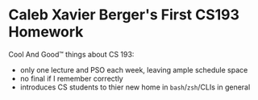 # Caleb Xavier Berger's First CS193 Homework

Cool And Good:tm: things about CS 193:
- only one lecture and PSO each week, leaving ample schedule space
- no final if I remember correctly
- introduces CS students to thier new home in `bash`/`zsh`/CLIs in general
